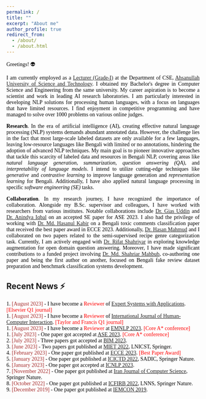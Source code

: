 ```yaml
---
permalink: /
title: ""
excerpt: "About me"
author_profile: true
redirect_from: 
  - /about/
  - /about.html
---
```


<span style="color:black; font-family:Georgia">Greetings! 👽</span>

<p style="text-align:justify; color:black; font-family:Georgia">I am currently employed as 
a <a href="https://aust.edu/cse/faculty_member/mr_g_m_shahariar">Lecturer (Grade-I)</a> at the Department of CSE, 
<a href="https://aust.edu/">Ahsanullah University of Science and Technology</a>. I obtained my Bachelor's degree in Computer Science and 
Engineering from the same university. My career aspiration is to become a scientist and work in leading AI research laboratories. 
I am particularly interested in developing NLP solutions for processing human languages, with a focus on languages that have limited 
resources. I find enjoyment in competitive programming and have managed to solve over 1000 problems on various online judges.</p>


<p style="text-align:justify;color:black; font-family:Georgia">
<b>Research</b>. In the era of artificial intelligence (AI), creating effective natural language processing (NLP) systems demands 
abundant annotated data. However, the challenge lies in the fact that most large-scale labeled datasets are only available for 
a few languages, leaving low-resource languages like Bengali with limited or no annotations, hindering the adoption of advanced 
NLP techniques. My main goal is to pioneer innovative approaches that tackle this scarcity of labeled data and resources in 
Bengali NLP, covering areas like <em>natural language generation</em>, <em>summarization</em>, <em>question answering (QA)</em>, 
and <em>interpretability of language models</em>. I intend to utilize cutting-edge techniques like <em>generative</em> and 
<em>contrastive learning</em> to improve language generation and <em>representation learning</em> for Bengali. 
Additionally, I have also applied natural language processing in specific <em>software engineering (SE)</em> tasks.
</p>

<p style="text-align:justify;color:black; font-family:Georgia">
<b>Collaboration</b>.  In my research journey, I have recognized the importance of collaboration. Alongside my B.Sc. supervisor and 
colleagues, I have worked with researchers from various institutes. Notable collaborations include 
<a href="https://giasuddin.ca/">Dr. Gias Uddin</a> and 
<a href="https://cse.buet.ac.bd/faculty_list/detail/anindyaiqbal">Dr. Anindya Iqbal</a> on an accepted SE paper for ASE 2023. I also 
had the privilege of working with <a href="https://cse.iutoic-dhaka.edu/profile/hasanul">Dr. Md. Hasanul Kabir</a> on a Bengali toxic 
comments classification paper that received the best paper award in ECCE 2023. Additionally, 
<a href="https://cse.iutoic-dhaka.edu/profile/hasan/education">Dr. Hasan Mahmud</a> and I collaborated on two papers related to the 
semi-supervised recipe genre categorization task. Currently, I am actively engaged with 
<a href="http://rifatshahriyar.github.io/">Dr. Rifat Shahriyar</a> in exploring knowledge augmentation for open 
domain question answering. Moreover, I have made significant contributions to a funded project involving 
<a href="https://www.aust.edu/cse/faculty_member/dr_md_shahriar_mahbub">Dr. Md. Shahriar Mahbub</a>, co-authoring one paper and being the first 
author on another, focused on Bengali fake review dataset preparation and benchmark classification systems development.
</p>


## Recent News ⚡
<span style="font-family:Monaco; color:black;">1. <span style="color:brown">[August 2023]</span> - I have become a <span style="color:red;">Reviewer</span> of [Expert Systems with Applications](https://www.sciencedirect.com/journal/expert-systems-with-applications). <span style="color:red;">[Elsevier Q1 journal]</span></span><br/>
<span style="font-family:Monaco; color:black;">1. <span style="color:brown">[August 2023]</span> - I have become a <span style="color:red;">Reviewer</span> of [International Journal of Human-Computer Interaction](https://www.tandfonline.com/loi/hihc20). <span style="color:red;">[Taylor and Francis Q1 journal]</span> </span><br/>
<span style="font-family:Monaco; color:black;">1. <span style="color:brown">[August 2023]</span> - I have become a <span style="color:red;">Reviewer</span> at [EMNLP 2023](https://2023.emnlp.org/). <span style="color:red;">[Core A* conference]</span> </span><br/>
<span style="font-family:Monaco; color:black;">1. <span style="color:brown">[July 2023]</span> - One paper got accepted at [ASE 2023](https://conf.researchr.org/track/ase-2023/ase-2023-papers). <span style="color:red;">[Core A* conference]</span> </span><br/>
<span style="font-family:Monaco; color:black;">2. <span style="color:brown">[July 2023]</span> - Three papers got accepted at [BIM 2023](https://confbim.com/). </span><br/>
<span style="font-family:Monaco; color:black;">3. <span style="color:brown">[June 2023]</span> -  Two papers got published at [MIET 2022](https://link.springer.com/book/10.1007/978-3-031-34622-4), LNICST, Springer. </span><br/>
<span style="font-family:Monaco; color:black;">4. <span style="color:brown">[February 2023]</span> -  One paper got published at [ECCE 2023](https://webs.cuet.ac.bd/ecce/). <span style="color:red;">[Best Paper Award]</span></span><br/>
<span style="font-family:Monaco; color:black;">5. <span style="color:brown">[January 2023]</span> -  One paper got published at [ICICTD 2022](https://link.springer.com/book/10.1007/978-981-19-7528-8), SADIC, Springer Nature. </span><br/>
<span style="font-family:Monaco; color:black;">6. <span style="color:brown">[January 2023]</span> -  One paper got accepted at [ICNLP 2023](http://www.icnlp.net/index.html). </span><br/>
<span style="font-family:Monaco; color:black;">7. <span style="color:brown">[November 2022]</span> -  One paper got published at [Iran Journal of Computer Science](https://www.springer.com/journal/42044), Springer Nature. </span><br/>
<span style="font-family:Monaco; color:black;">8. <span style="color:brown">[October 2022]</span> -  One paper got published at [ICFIRB 2022](https://link.springer.com/book/10.1007/978-981-19-2445-3), LNNS, Springer Nature. </span><br/>
<span style="font-family:Monaco; color:black;">9. <span style="color:brown">[December 2019]</span> -  One paper got published at [IEMCON 2019](https://ieee-iemcon.org/ieee-iemcon-2019-2/). </span><br/>